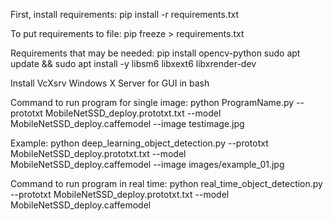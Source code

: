 First, install requirements: 
    pip install -r requirements.txt

To put requirements to file:
    pip freeze > requirements.txt

Requirements that may be needed:
    pip install opencv-python
    sudo apt update && sudo apt install -y libsm6 libxext6 libxrender-dev

Install VcXsrv Windows X Server for GUI in bash

Command to run program for single image:
    python ProgramName.py --prototxt MobileNetSSD_deploy.prototxt.txt --model MobileNetSSD_deploy.caffemodel --image testimage.jpg

Example:
    python deep_learning_object_detection.py --prototxt MobileNetSSD_deploy.prototxt.txt --model MobileNetSSD_deploy.caffemodel --image images/example_01.jpg 

Command to run program in real time:
    python real_time_object_detection.py --prototxt MobileNetSSD_deploy.prototxt.txt --model MobileNetSSD_deploy.caffemodel